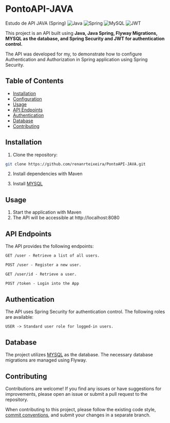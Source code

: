 # PontoAPI-JAVA
Estudo de API JAVA (Spring)
![Java](https://img.shields.io/badge/java-%23ED8B00.svg?style=for-the-badge&logo=openjdk&logoColor=white)
![Spring](https://img.shields.io/badge/spring-%236DB33F.svg?style=for-the-badge&logo=spring&logoColor=white)
![MySQL](https://img.shields.io/badge/mysql-%23316192.svg?style=for-the-badge&logo=mysql&logoColor=white)
![JWT](https://img.shields.io/badge/JWT-black?style=for-the-badge&logo=JSON%20web%20tokens)

This project is an API built using **Java, Java Spring, Flyway Migrations, MYSQL as the database, and Spring Security and JWT for authentication control.**

The API was developed for my, to demonstrate how to configure Authentication and Authorization in Spring application using Spring Security.

## Table of Contents

- [Installation](#installation)
- [Configuration](#configuration)
- [Usage](#usage)
- [API Endpoints](#api-endpoints)
- [Authentication](#authentication)
- [Database](#database)
- [Contributing](#contributing)

## Installation

1. Clone the repository:

```bash
git clone https://github.com/renanrteixeira/PontoAPI-JAVA.git
```

2. Install dependencies with Maven

3. Install [MYSQL](https://www.mysql.com/)

## Usage

1. Start the application with Maven
2. The API will be accessible at http://localhost:8080


## API Endpoints
The API provides the following endpoints:

```markdown
GET /user - Retrieve a list of all users.

POST /user - Register a new user.

GET /user/id - Retrieve a user.

POST /token - Login into the App
```

## Authentication
The API uses Spring Security for authentication control. The following roles are available:

```
USER -> Standard user role for logged-in users.
```

## Database
The project utilizes [MYSQL](https://www.mysql.com/) as the database. The necessary database migrations are managed using Flyway.

## Contributing

Contributions are welcome! If you find any issues or have suggestions for improvements, please open an issue or submit a pull request to the repository.

When contributing to this project, please follow the existing code style, [commit conventions](https://www.conventionalcommits.org/en/v1.0.0/), and submit your changes in a separate branch.



